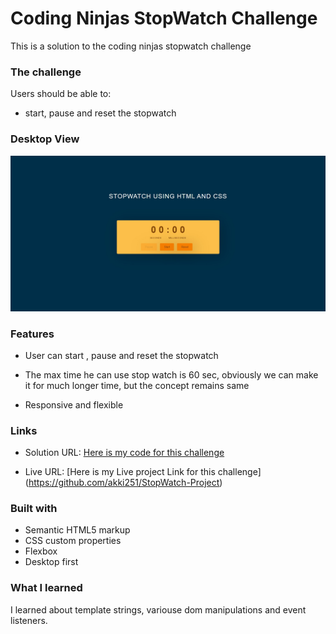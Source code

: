 # Coding Ninjas StopWatch Challenge

This is a solution to the coding ninjas stopwatch challenge

### The challenge

Users should be able to:

- start, pause and reset the stopwatch

### Desktop View

![](/Solution.png)

### Features

- User can start , pause and reset the stopwatch

- The max time he can use stop watch is 60 sec, obviously we can make it for much longer time, but the concept remains same

- Responsive and flexible

### Links

- Solution URL: [Here is my code for this challenge](https://github.com/akki251/StopWatch-Project)

- Live URL: [Here is my Live project Link for this challenge]
  (https://github.com/akki251/StopWatch-Project)

### Built with

- Semantic HTML5 markup
- CSS custom properties
- Flexbox
- Desktop first

### What I learned

I learned about template strings, variouse dom manipulations and event listeners.

